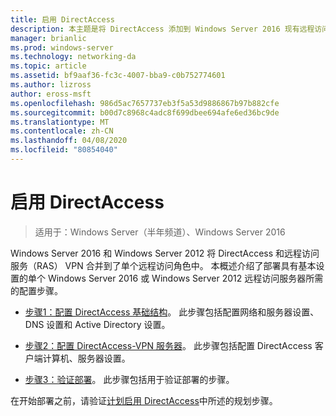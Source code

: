 ```yaml
---
title: 启用 DirectAccess
description: 本主题是将 DirectAccess 添加到 Windows Server 2016 现有远程访问（VPN）部署的指南的一部分
manager: brianlic
ms.prod: windows-server
ms.technology: networking-da
ms.topic: article
ms.assetid: bf9aaf36-fc3c-4007-bba9-c0b752774601
ms.author: lizross
author: eross-msft
ms.openlocfilehash: 986d5ac7657737eb3f5a53d9886867b97b882cfe
ms.sourcegitcommit: b00d7c8968c4adc8f699dbee694afe6ed36bc9de
ms.translationtype: MT
ms.contentlocale: zh-CN
ms.lasthandoff: 04/08/2020
ms.locfileid: "80854040"
---
```

# <a name="enable-directaccess"></a>启用 DirectAccess

>适用于：Windows Server（半年频道）、Windows Server 2016

 Windows Server 2016 和 Windows Server 2012 将 DirectAccess 和远程访问服务（RAS） VPN 合并到了单个远程访问角色中。 本概述介绍了部署具有基本设置的单个 Windows Server 2016 或 Windows Server 2012 远程访问服务器所需的配置步骤。
  
-   [步骤1：配置 DirectAccess 基础结构](step-1-configure-da-inf-davpn.md)。 此步骤包括配置网络和服务器设置、DNS 设置和 Active Directory 设置。  
  
-   [步骤2：配置 DirectAccess-VPN 服务器](step-2-configure-server-davpn.md)。 此步骤包括配置 DirectAccess 客户端计算机、服务器设置。  
  
-   [步骤3：验证部署](step-3-verify-davpn.md)。 此步骤包括用于验证部署的步骤。  
  
在开始部署之前，请验证[计划启用 DirectAccess](Plan-to-Enable-DirectAccess.md)中所述的规划步骤。  
  


